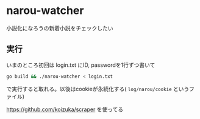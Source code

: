 # narou-watcher
小説化になろうの新着小説をチェックしたい

## 実行
いまのところ初回は login.txt にID, passwordを1行ずつ書いて
```bash
go build && ./narou-watcher < login.txt
```
で実行すると取れる。以後はcookieが永続化する( `log/narou/cookie` というファイル)

https://github.com/koizuka/scraper を使ってる

